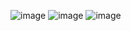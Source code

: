 ![image](https://github.com/Mouneeshsaravanan/task-3/assets/143420214/1dae67ec-dc7a-4f19-a6de-1b2e4f3601fb)
![image](https://github.com/Mouneeshsaravanan/task-3/assets/143420214/fcdc5f8c-9683-402f-b599-c16111c50060)
![image](https://github.com/Mouneeshsaravanan/task-3/assets/143420214/fcd6ed9c-f2c4-452c-90cd-0476250eb151)



